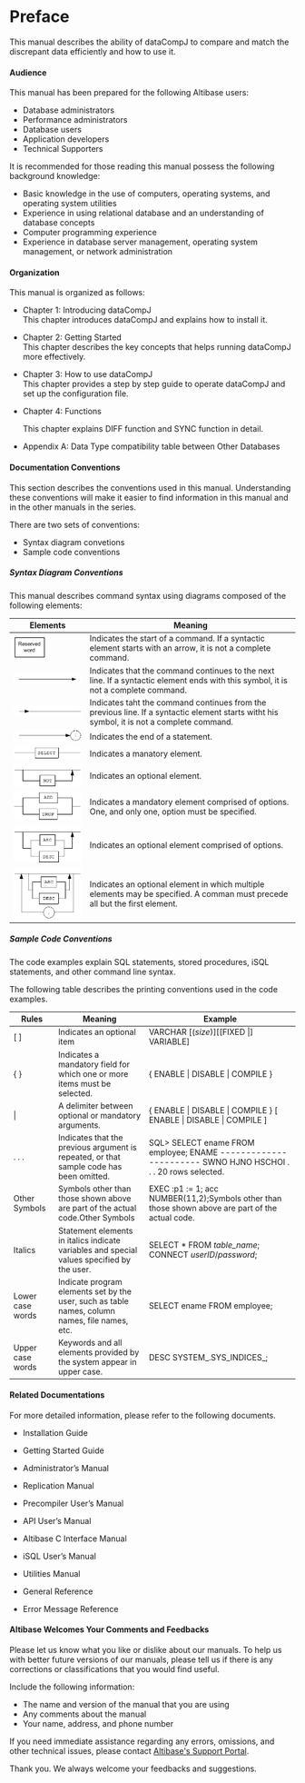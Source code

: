 # Preface

This manual describes the ability of dataCompJ to compare and match the discrepant data efficiently and how to use it.

#### Audience

This manual has been prepared for the following Altibase users:

- Database administrators
- Performance administrators
- Database users
- Application developers
- Technical Supporters

It is recommended for those reading this manual possess the following background knowledge:

- Basic knowledge in the use of computers, operating systems, and operating system utilities
- Experience in using relational database and an understanding of database concepts
- Computer programming experience
- Experience in database server management, operating system management, or network administration

#### Organization

This manual is organized as follows:

- Chapter 1: Introducing dataCompJ  
  This chapter introduces dataCompJ and explains how to install it.

- Chapter 2: Getting Started  
  This chapter describes the key concepts that helps running dataCompJ more effectively.

- Chapter 3: How to use dataCompJ  
  This chapter provides a step by step guide to operate dataCompJ and set up the configuration file.

- Chapter 4: Functions

  This chapter explains DIFF function and SYNC function in detail.

- Appendix A: Data Type compatibility table between Other Databases

#### Documentation Conventions

This section describes the conventions used in this manual. Understanding these conventions will make it easier to find information in this manual and in the other manuals in the series. 

There are two sets of conventions:

- Syntax diagram convetions
- Sample code conventions

##### Syntax Diagram Conventions

This manual describes command syntax using diagrams composed of the following elements:

| Elements                              | Meaning                                                      |
| ------------------------------------- | ------------------------------------------------------------ |
| ![image1](../../media/dataCompJ/image1.gif) | Indicates the start of a command. If a syntactic element starts with an arrow, it is not a complete command. |
| ![image2](../../media/dataCompJ/image2.gif) | Indicates that the command continues to the next line. If a syntactic element ends with this symbol, it is not a complete command. |
| ![image3](../../media/dataCompJ/image3.gif) | Indicates taht the command continues from the previous line. If a syntactic element starts witht his symbol, it is not a complete command. |
| ![image4](../../media/dataCompJ/image4.gif) | Indicates the end of a statement.                            |
| ![image5](../../media/dataCompJ/image5.gif) | Indicates a manatory element.                                |
| ![image6](../../media/dataCompJ/image6.gif) | Indicates an optional element.                               |
| ![image7](../../media/dataCompJ/image7.gif) | Indicates a mandatory element comprised of options. One, and only one, option must be specified. |
| ![image8](../../media/dataCompJ/image8.gif) | Indicates an optional element comprised of options.          |
| ![image9](../../media/dataCompJ/image9.gif) | Indicates an optional element in which multiple elements may be specified. A comman must precede all but the first element. |

##### Sample Code Conventions

The code examples explain SQL statements, stored procedures, iSQL statements, and other command line syntax.

The following table describes the printing conventions used in the code examples.

| Rules            | Meaning                                                      | Example                                                      |
| ---------------- | ------------------------------------------------------------ | ------------------------------------------------------------ |
| [ ]              | Indicates an optional item                                   | VARCHAR [(*size*)][[FIXED \|] VARIABLE]                      |
| { }              | Indicates a mandatory field for which one or more items must be selected. | { ENABLE \| DISABLE \| COMPILE }                             |
| \|               | A delimiter between optional or mandatory arguments.         | { ENABLE \| DISABLE \| COMPILE } [ ENABLE \| DISABLE \| COMPILE ] |
| . . .            | Indicates that the previous argument is repeated, or that sample code has been omitted. | SQL> SELECT ename FROM employee; ENAME ----------------------- SWNO HJNO HSCHOI . . . 20 rows selected. |
| Other Symbols    | Symbols other than those shown above are part of the actual code.Other Symbols | EXEC :p1 := 1; acc NUMBER(11,2);Symbols other than those shown above are part of the actual code. |
| Italics          | Statement elements in italics indicate variables and special values specified by the user. | SELECT * FROM *table_name*; CONNECT *userID*/*password*;     |
| Lower case words | Indicate program elements set by the user, such as table names, column names, file names, etc. | SELECT ename FROM employee;                                  |
| Upper case words | Keywords and all elements provided by the system appear in upper case. | DESC SYSTEM_.SYS_INDICES_;                                   |

#### Related Documentations

For more detailed information, please refer to the following documents.

- Installation Guide

- Getting Started Guide

- Administrator’s Manual

- Replication Manual

- Precompiler User’s Manual

- API User’s Manual

- Altibase C Interface Manual

- iSQL User’s Manual

- Utilities Manual

- General Reference

- Error Message Reference

#### Altibase Welcomes Your Comments and Feedbacks

Please let us know what you like or dislike about our manuals. To help us with better future versions of our manuals, please tell us if there is any corrections or classifications that you would find useful.

Include the following information:

- The name and version of the manual that you are using
- Any comments about the manual
- Your name, address, and phone number

If you need immediate assistance regarding any errors, omissions, and other technical issues, please contact [Altibase's Support Portal](#http://altibase.com/support-center/en/).

Thank you. We always welcome your feedbacks and suggestions.

<br>

